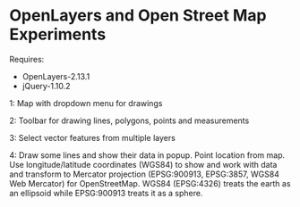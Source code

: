 # OpenLayers and Open Street Map Experiments

Requires:
* OpenLayers-2.13.1
* jQuery-1.10.2

1: Map with dropdown menu for drawings

2: Toolbar for drawing lines, polygons, points and measurements

3: Select vector features from multiple layers

4: Draw some lines and show their data in popup. Point location from map. Use longitude/latitude coordinates (WGS84) to show and work with data and transform to Mercator projection (EPSG:900913, EPSG:3857, WGS84 Web Mercator) for OpenStreetMap. WGS84 (EPSG:4326) treats the earth as an ellipsoid while EPSG:900913 treats it as a sphere.